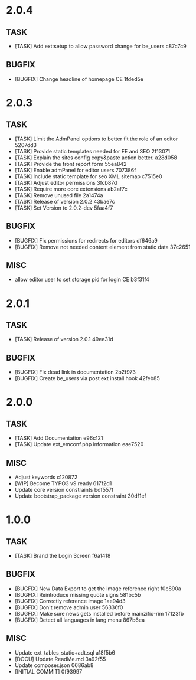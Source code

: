 # 2.0.4

## TASK
- [TASK] Add ext:setup to allow password change for be_users c87c7c9

## BUGFIX
- [BUGFIX] Change headline of homepage CE 1fded5e

# 2.0.3

## TASK
- [TASK] Limit the AdmPanel options to better fit the role of an editor 5207dd3
- [TASK] Provide static templates needed for FE and SEO 2f13071
- [TASK] Explain the sites config copy&paste action better. a28d058
- [TASK] Provide the front report form 55ea842
- [TASK] Enable admPanel for editor users 707386f
- [TASK] Include static template for seo XML sitemap c7515e0
- [TASK] Adjust editor permissions 3fcb87d
- [TASK] Require more core extensions ab2af7c
- [TASK] Remove unused file 2a1474a
- [TASK] Release of version 2.0.2 43bae7c
- [TASK] Set Version to 2.0.2-dev 5faa4f7

## BUGFIX
- [BUGFIX] Fix permissions for redirects for editors df646a9
- [BUGFIX] Remove not needed content element from static data 37c2651

## MISC
- allow editor user to set storage pid for login CE b3f31f4

# 2.0.1

## TASK
- [TASK] Release of version 2.0.1 49ee31d

## BUGFIX
- [BUGFIX] Fix dead link in documentation 2b2f973
- [BUGFIX] Create be_users via post ext install hook 42feb85

# 2.0.0

## TASK
- [TASK] Add Documentation e96c121
- [TASK] Update ext_emconf.php information eae7520

## MISC
- Adjust keywords c120872
- [WIP] Become TYPO3 v9 ready 617f2d1
- Update core version constraints bdf557f
- Update bootstrap_package version constraint 30df1ef

# 1.0.0

## TASK
- [TASK] Brand the Login Screen f6a1418

## BUGFIX
- [BUGFIX] New Data Export to get the image reference right f0c890a
- [BUGFIX] Reintroduce missing quote signs 581bc5b
- [BUGFIX] Correctly reference image 1ae94d3
- [BUGFIX] Don't remove admin user 56336f0
- [BUGFIX] Make sure news gets installed before mainzific-rim 17123fb
- [BUGFIX] Detect all languages in lang menu 867b6ea

## MISC
- Update ext_tables_static+adt.sql a18f5b6
- [DOCU] Update ReadMe.md 3a92f55
- Update composer.json 0686ab8
- [INITIAL COMMIT] 0f93997


